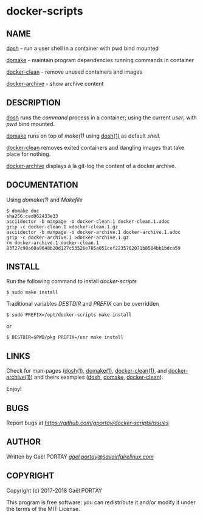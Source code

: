 # docker-scripts

## NAME

[dosh][1] - run a user shell in a container with pwd bind mounted

[domake][4] - maintain program dependencies running commands in container

[docker-clean](docker-clean.1.adoc) - remove unused containers and images


[docker-archive](docker-archive.1.adoc) - show archive content

## DESCRIPTION

[dosh][2] runs the _command_ process in a container; using the current _user_,
with _pwd_ bind mounted.

[domake][5] runs on top of *make(1)* using [dosh(1)][1] as default _shell_.

[docker-clean](docker-clean) removes exited containers and dangling images that
take place for nothing.

[docker-archive](docker-archive) displays à la git-log the content of a docker
archive.

## DOCUMENTATION

Using *domake(1)* and _Makefile_

	$ domake doc
	sha256:ced062433e33
	asciidoctor -b manpage -o docker-clean.1 docker-clean.1.adoc
	gzip -c docker-clean.1 >docker-clean.1.gz
	asciidoctor -b manpage -o docker-archive.1 docker-archive.1.adoc
	gzip -c docker-archive.1 >docker-archive.1.gz
	rm docker-archive.1 docker-clean.1 
	83727c98a60a9648b20d127c53526e785a051cef2235702071b8504bb1bdca59

## INSTALL

Run the following command to install *docker-scripts*

	$ sudo make install

Traditional variables *DESTDIR* and *PREFIX* can be overridden

	$ sudo PREFIX=/opt/docker-scripts make install

or

	$ DESTDIR=$PWD/pkg PREFIX=/usr make install

## LINKS

Check for man-pages ([dosh(1)][1], [domake(1)][4],
[docker-clean(1)](docker-clean.1.adoc), and
[docker-archive(1)](docker-archive.1.adoc)) and theirs examples ([dosh][3],
[domake][6], [docker-clean](docker-clean.1.adoc#examples)).

Enjoy!

## BUGS

Report bugs at *https://github.com/gportay/docker-scripts/issues*

## AUTHOR

Written by Gaël PORTAY *gael.portay@savoirfairelinux.com*

## COPYRIGHT

Copyright (c) 2017-2018 Gaël PORTAY

This program is free software: you can redistribute it and/or modify it under
the terms of the MIT License.

[1]: https://www.github.com/gportay/dosh/blob/master/dosh.1.adoc
[2]: https://www.github.com/gportay/dosh/blob/master/dosh
[3]: https://www.github.com/gportay/dosh/blob/master/dosh.1.adoc#examples
[4]: https://www.github.com/gportay/domake/blob/master/domake.1.adoc
[5]: https://www.github.com/gportay/domake/blob/master/domake
[6]: https://www.github.com/gportay/domake/blob/master/domake.1.adoc#examples

